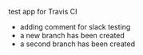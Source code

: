 test app for Travis CI
- adding comment for slack testing
- a new branch has been created
- a second branch has been created
